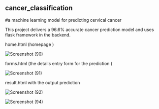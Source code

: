 ## cancer_classification
#a machine learning model for predicting cervical cancer

This project delivers a 96.6% accurate cancer prediction model and uses flask framework in the backend.




home.html (homepage )

![Screenshot (90)](https://user-images.githubusercontent.com/31787053/56349050-6a47b480-61e5-11e9-967f-dab3440479c0.png)



forms.html (the details entry form for the prediction )

![Screenshot (91)](https://user-images.githubusercontent.com/31787053/56349275-d3c7c300-61e5-11e9-95ae-7060f833d23a.png)



result.html with the output prediction

![Screenshot (92)](https://user-images.githubusercontent.com/31787053/56349328-f954cc80-61e5-11e9-81b6-8b822e7e0c2e.png)


![Screenshot (94)](https://user-images.githubusercontent.com/31787053/56349391-15586e00-61e6-11e9-8aa7-62d9764d2d4d.png)


